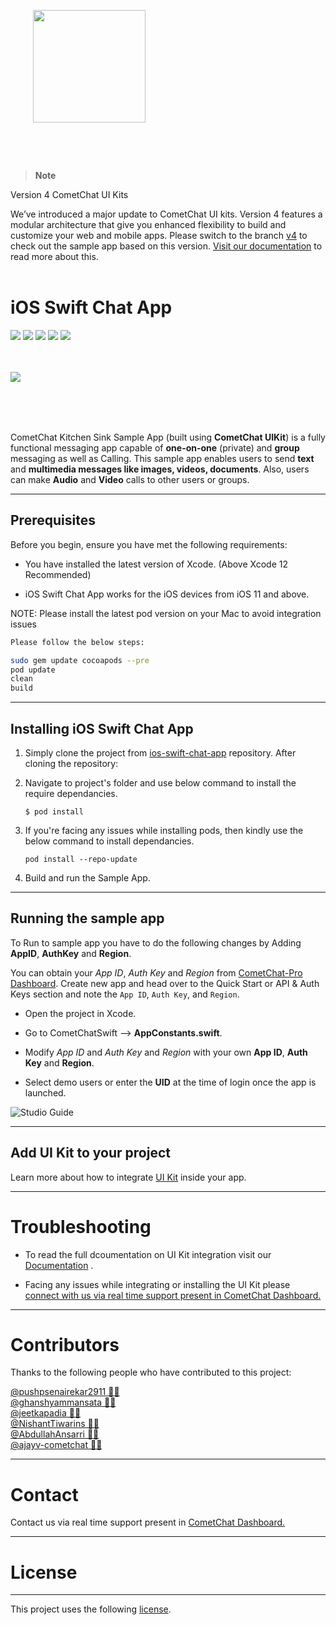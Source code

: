 
<div style="width:100%">
    <div style="width:50%; display:inline-block">
        <p align="center">
        <img align="center" width="180" height="180" alt="" src="https://github.com/cometchat-pro/ios-swift-chat-app/blob/master/Screenshots/logo.png">    
        </p>    
    </div>    
</div>
</div>

</br></br>
> **Note**

Version 4 CometChat UI Kits 

We’ve introduced a major update to CometChat UI kits. Version 4 features a modular architecture that give you enhanced flexibility to build and customize your web and mobile apps. Please switch to the branch [v4](https://github.com/cometchat-pro/cometchat-chat-sample-app-ios-swift/tree/v4) to check out the sample app based on this version. [Visit our documentation](https://www.cometchat.com/docs/ios-uikit-beta/overview) to read more about this.
<br/><br/>


# iOS Swift Chat App

<p align="left">

<a href=""><img src="https://img.shields.io/badge/Repo%20Size-15.6%20MB-brightgreen" /></a>
<a href=""> <img src="https://img.shields.io/badge/Contributors-5-yellowgreen" /></a>
<a href=" "> <img src="https://img.shields.io/badge/Version-3.0.912--1-red" /></a>
<a href=""> <img src="https://img.shields.io/github/stars/cometchat-pro/ios-swift-chat-app?style=social" /></a>
<a href=""> <img src="https://img.shields.io/twitter/follow/cometchat?style=social" /></a>

</p>
</br></br>

<div>
<img align="left" src="https://github.com/cometchat-pro-samples/ios-swift-chat-app/blob/v2/Screenshots/appScreenshot.jpg">  </div>

<br></br><br></br>

CometChat Kitchen Sink Sample App (built using **CometChat UIKit**) is a fully functional messaging app capable of **one-on-one** (private) and **group** messaging as well as Calling. This sample app enables users to send **text** and **multimedia messages like  images, videos, documents**. Also, users can make  **Audio** and **Video** calls to other users or groups.

___

## Prerequisites

Before you begin, ensure you have met the following requirements:

- You have installed the latest version of Xcode. (Above Xcode 12 Recommended)

- iOS Swift Chat App works for the iOS devices from iOS 11 and above.

NOTE: Please install the latest pod version on your Mac to avoid integration issues

```bash
Please follow the below steps:

sudo gem update cocoapods --pre
pod update
clean
build

```
___

## Installing iOS Swift Chat App
      
1. Simply clone the project from [ios-swift-chat-app](https://github.com/cometchat-pro-samples/ios-chat-ui-kit-app/archive/master.zip) repository. After cloning the repository:

2. Navigate to project's folder and use below command to install the require dependancies.
   
   ```
   $ pod install
   ```

3. If you're facing any issues while installing pods, then kindly use the below command to install dependancies.
   
    ```
   pod install --repo-update
   ```

4. Build and run the Sample App.
___

## Running the sample app

To Run to sample app you have to do the following changes by Adding **AppID**, **AuthKey** and  **Region**.
   
   You can obtain your  *App ID*, *Auth Key* and *Region* from [CometChat-Pro Dashboard](https://app.cometchat.io/). Create new app and head over to the Quick Start or API & Auth Keys section and note the `App ID`, `Auth Key`,  and  `Region`.
          
   - Open the project in Xcode. 
          
   - Go to CometChatSwift -->  **AppConstants.swift**.
                  
   - Modify *App ID* and *Auth Key*  and *Region* with your own **App ID**, **Auth Key** and **Region**.

   -  Select demo users or enter the **UID** at the time of login once the app is launched. 

![Studio Guide](https://github.com/cometchat-pro-samples/ios-swift-chat-app/blob/v2/Screenshots/Auth.png)    

---

## Add UI Kit to your project

Learn more about how to integrate [UI Kit](https://github.com/cometchat-pro/ios-chat-uikit) inside your app. 

---

# Troubleshooting

- To read the full dcoumentation on UI Kit integration visit our [Documentation](https://prodocs.cometchat.com/docs/ios-ui-kit)  .

- Facing any issues while integrating or installing the UI Kit please <a href="https://app.cometchat.io/"> connect with us via real time support present in CometChat Dashboard.</a>

---

# Contributors

Thanks to the following people who have contributed to this project:

[@pushpsenairekar2911 👨‍💻](https://github.com/pushpsenairekar2911) <br>
[@ghanshyammansata 👨‍💻](https://github.com/ghanshyammansata)<br>
[@jeetkapadia 👨‍💻](https://github.com/jeetkapadia)<br>
[@NishantTiwarins 👨‍💻](https://github.com/NishantTiwarins)<br>
[@AbdullahAnsarri 👨‍💻](https://github.com/AbdullahAnsarri) <br>
[@ajayv-cometchat 👨‍💻](https://github.com/ajayv-cometchat) 

---

# Contact

Contact us via real time support present in [CometChat Dashboard.](https://app.cometchat.io/)

---

# License

---

This project uses the following [license](https://github.com/cometchat-pro/ios-swift-chat-app/blob/master/License.md).
